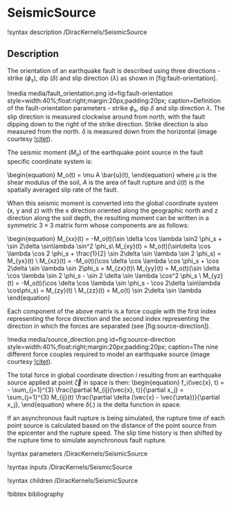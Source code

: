 # SeismicSource

!syntax description /DiracKernels/SeismicSource

## Description

The orientation of an earthquake fault is described using three directions - strike ($\phi_s$), dip
($\delta$) and slip direction ($\lambda$) as shown in [fig:fault-orientation].

!media media/fault_orientation.png
       id=fig:fault-orientation
       style=width:40%;float:right;margin:20px;padding:20px;
       caption=Definition of the fault-orientation parameters - strike $\phi_s$, dip $\delta$ and
               slip direction $\lambda$. The slip direction is measured clockwise around from north,
               with the fault dipping down to the right of the strike direction. Strike direction is
               also measured from the north. $\delta$ is measured down from the horizontal
               (image courtesy [!citet](aki2012quantitative)).

The seismic moment ($M_o$) of the earthquake point source in the fault specific coordinate system is:

\begin{equation}
M_o(t) = \mu A \bar{u}(t),
\end{equation}
where $\mu$ is the shear modulus of the soil, $A$ is the area of fault rupture and $\bar{u}(t)$ is
the spatially averaged slip rate of the fault.

When this seismic moment is converted into the global coordinate system (x, y and z) with the x
direction oriented along the geographic north and z direction along the soil depth, the resulting
moment can be written in a symmetric $3 \times 3$ matrix form whose components are as follows:

\begin{equation}
M_{xx}(t) = -M_o(t)(\sin \delta \cos \lambda \sin2 \phi_s + \sin 2\delta \sin\lambda \sin^2 \phi_s\\
M_{xy}(t) = M_o(t)(\sin\delta \cos \lambda \cos 2 \phi_s + \frac{1}{2} \sin 2\delta \sin \lambda \sin 2 \phi_s) = M_{yx}(t) \\
M_{xz}(t) = -M_o(t)(\cos \delta \cos \lambda \cos \phi_s + \cos 2\delta \sin \lambda \sin 2\phi_s = M_{zx}(t)\\
M_{yy}(t) = M_o(t)(\sin \delta \cos \lambda \sin 2 \phi_s - \sin 2 \delta \sin \lambda \cos^2 \phi_s \\
M_{yz}(t) = -M_o(t)(\cos \delta \cos \lambda \sin \phi_s - \cos 2\delta \sin\lambda \cos\phi_s) = M_{zy}(t) \\
M_{zz}(t) = M_o(t) \sin 2\delta \sin \lambda
\end{equation}

Each component of the above matrix is a force couple with the first index representing the force
direction and the second index representing the direction in which the forces are separated (see
[fig:source-direction]).

!media media/source_direction.png
       id=fig:source-direction
       style=width:40%;float:right;margin:20px;padding:20px;
       caption=The nine different force couples required to model an earthquake source
               (image courtesy [!citet](aki2012quantitative)).

The total force in global coordinate direction $i$ resulting from an earthquake source applied at
point $\vec{\zeta}$ in space is then:
\begin{equation}
f_i(\vec{x}, t) = - \sum_{j=1}^{3} \frac{\partial
M_{ij}(\vec{x}, t)}{\partial x_j} = \sum_{j=1}^{3} M_{ij}(t) \frac{\partial \delta (\vec{x} - \vec{\zeta})}{\partial x_j},
\end{equation}
where $\delta(.)$ is the delta function in space.

If an asynchronous fault rupture is being simulated, the rupture time of each point source is calculated based on the distance of the point source from the epicenter and the rupture speed. The slip time history is then shifted by the rupture time to simulate asynchronous fault rupture.

!syntax parameters /DiracKernels/SeismicSource

!syntax inputs /DiracKernels/SeismicSource

!syntax children /DiracKernels/SeismicSource


!bibtex bibliography
